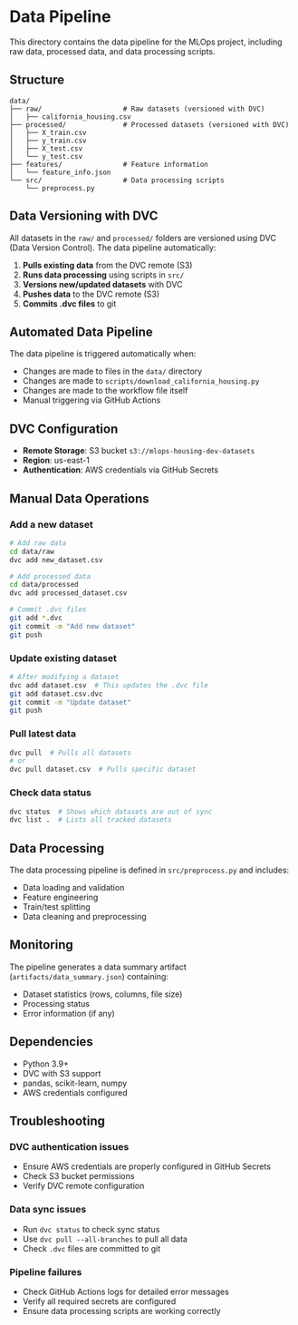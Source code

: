 # Data Pipeline

This directory contains the data pipeline for the MLOps project, including raw data, processed data, and data processing scripts.

## Structure

```
data/
├── raw/                    # Raw datasets (versioned with DVC)
│   ├── california_housing.csv
├── processed/              # Processed datasets (versioned with DVC)
│   ├── X_train.csv
│   ├── y_train.csv
│   ├── X_test.csv
│   └── y_test.csv
├── features/               # Feature information
│   └── feature_info.json
└── src/                    # Data processing scripts
    └── preprocess.py
```

## Data Versioning with DVC

All datasets in the `raw/` and `processed/` folders are versioned using DVC (Data Version Control). The data pipeline automatically:

1. **Pulls existing data** from the DVC remote (S3)
2. **Runs data processing** using scripts in `src/`
3. **Versions new/updated datasets** with DVC
4. **Pushes data** to the DVC remote (S3)
5. **Commits .dvc files** to git

## Automated Data Pipeline

The data pipeline is triggered automatically when:
- Changes are made to files in the `data/` directory
- Changes are made to `scripts/download_california_housing.py`
- Changes are made to the workflow file itself
- Manual triggering via GitHub Actions

## DVC Configuration

- **Remote Storage**: S3 bucket `s3://mlops-housing-dev-datasets`
- **Region**: us-east-1
- **Authentication**: AWS credentials via GitHub Secrets

## Manual Data Operations

### Add a new dataset
```bash
# Add raw data
cd data/raw
dvc add new_dataset.csv

# Add processed data
cd data/processed
dvc add processed_dataset.csv

# Commit .dvc files
git add *.dvc
git commit -m "Add new dataset"
git push
```

### Update existing dataset
```bash
# After modifying a dataset
dvc add dataset.csv  # This updates the .dvc file
git add dataset.csv.dvc
git commit -m "Update dataset"
git push
```

### Pull latest data
```bash
dvc pull  # Pulls all datasets
# or
dvc pull dataset.csv  # Pulls specific dataset
```

### Check data status
```bash
dvc status  # Shows which datasets are out of sync
dvc list .  # Lists all tracked datasets
```

## Data Processing

The data processing pipeline is defined in `src/preprocess.py` and includes:
- Data loading and validation
- Feature engineering
- Train/test splitting
- Data cleaning and preprocessing

## Monitoring

The pipeline generates a data summary artifact (`artifacts/data_summary.json`) containing:
- Dataset statistics (rows, columns, file size)
- Processing status
- Error information (if any)

## Dependencies

- Python 3.9+
- DVC with S3 support
- pandas, scikit-learn, numpy
- AWS credentials configured

## Troubleshooting

### DVC authentication issues
- Ensure AWS credentials are properly configured in GitHub Secrets
- Check S3 bucket permissions
- Verify DVC remote configuration

### Data sync issues
- Run `dvc status` to check sync status
- Use `dvc pull --all-branches` to pull all data
- Check `.dvc` files are committed to git

### Pipeline failures
- Check GitHub Actions logs for detailed error messages
- Verify all required secrets are configured
- Ensure data processing scripts are working correctly